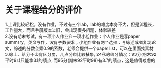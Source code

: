 # 关于课程给分的评价

1.上课比较轻松，没有作业，不过有三个lab，lab的难度本身不大，但是流程长，工作量大，而且手册版本过旧，会出现很多问题，体验较差  
2.没有期末考试，有一项个人作业和一项小组作业：个人作业是写paper summary，英文写作，没有字数要求；小组作业有两个选择：写综述或者复现论文，综述的分数会乘0.9的系数，老师会提供一个paper list，可以在里面找素材  
3.综上，给分不太有区分度，几点分布比较抽象, 24秋的给分情况：93分(期末92平时94)只能拿3.1的绩点, 而95分(期末92平时98)有3.7的绩点，这是值得考虑的
